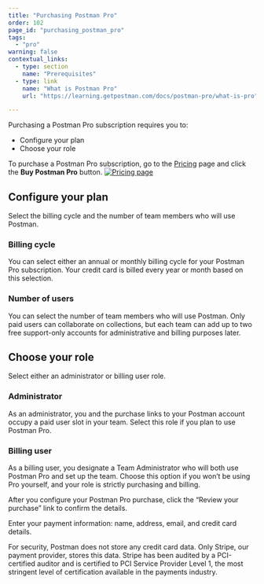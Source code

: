 ```yaml
---
title: "Purchasing Postman Pro"
order: 102
page_id: "purchasing_postman_pro"
tags:
  - "pro"
warning: false
contextual_links:
  - type: section
    name: "Prerequisites"
  - type: link
    name: "What is Postman Pro"
    url: "https://learning.getpostman.com/docs/postman-pro/what-is-pro"

---
```


Purchasing a Postman Pro subscription requires you to:

- Configure your plan
- Choose your role

To purchase a Postman Pro subscription, go to the [Pricing](https://www.getpostman.com/pricing) page and click the **Buy Postman Pro** button.
[![Pricing page](https://assets.postman.com/postman-docs/purchasingpro1.png)](https://assets.postman.com/postman-docs/purchasingpro1.png)

## Configure your plan

Select the billing cycle and the number of team members who will use Postman.

### Billing cycle

You can select either an annual or monthly billing cycle for your Postman Pro subscription. Your credit card is billed every year or month based on this selection.

### Number of users

You can select the number of team members who will use Postman. Only paid users can collaborate on collections, but each team can add up to two free support-only accounts for administrative and billing purposes later.

## Choose your role

Select either an administrator or billing user role.

### Administrator
  
As an administrator, you and the purchase links to your Postman account occupy a paid user slot in your team. Select this role if you plan to use Postman Pro.

### Billing user
  
As a billing user, you designate a Team Administrator who will both use Postman Pro and set up the team. Choose this option if you won’t be using Pro yourself, and your role is strictly purchasing and billing.

After you configure your Postman Pro purchase, click the “Review your purchase” link to confirm the details.

Enter your payment information: name, address, email, and credit card details.

For security, Postman does not store any credit card data. Only Stripe, our payment provider, stores this data. Stripe has been audited by a PCI-certified auditor and is certified to PCI Service Provider Level 1, the most stringent level of certification available in the payments industry.
